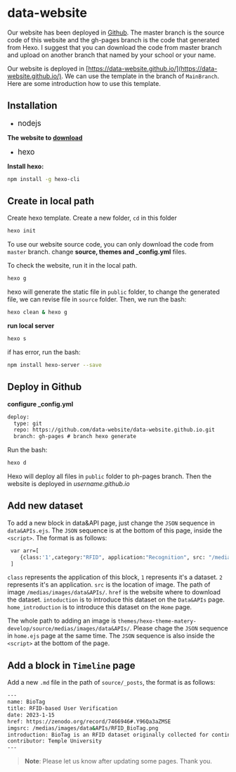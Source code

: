 # data-website


Our website has been deployed in [Github](https://github.com/data-website/data-website.github.io). The master branch is the source code of this website and the gh-pages branch is the code that generated from Hexo. I suggest that you can download the code from master branch and upload on another branch that named by your school or your name.

Our website is deployed in [https://data-website.github.io/](https://data-website.github.io/). We can use the template in the branch of `MainBranch`. Here are some introduction how to use this template.

## Installation

- <big>nodejs</big>

**The website to [download](https://nodejs.org/en/)**

- <big>hexo</big>

**Install hexo:**

``` bash
npm install -g hexo-cli
```

## Create in local path

Create hexo template. Create a new folder, `cd` in this folder

``` bash
hexo init
```

To use our website source code, you can only download the code from `master` branch. change **source, themes and _config.yml** files.


To check the website, run it in the local path.

``` bash
hexo g
```
hexo will generate the static file in `public` folder, to change the generated file, we can revise file in `source` folder. Then, we run the bash:

``` bash
hexo clean & hexo g
```

**run local server**

``` bash
hexo s
```

if has error, run the bash:

``` bash
npm install hexo-server --save
```

## Deploy in Github

**configure _config.yml**

```html
deploy:
  type: git
  repo: https://github.com/data-website/data-website.github.io.git
  branch: gh-pages # branch hexo generate
```

Run the bash:

```bash
hexo d
```

Hexo will deploy all files in `public` folder to ph-pages branch. Then the website is deployed in *username.github.io*

## Add new dataset

To add a new block in data&API page, just change the `JSON` sequence in `data&APIs.ejs`. The `JSON` sequence is at the bottom of this page, inside the `<script>`. The format is as follows:

```bash
 var arr=[
    {class:'1',category:"RFID", application:"Recognition", src: "/medias/images/data&APIs/RFID_BioTag.png", date:'Feb.2 2023', href: "https://zenodo.org/record/7466946#.Y96Qa3aZMSE",subtitle: "RFID-based User Verification",name:"BioTag",introduction:"BioTag RFID dataset is initially collected for continuous user verification. The dataset contains raw RFID samples from two RFID tags attached to the chest and abdomen of 10 participants. The RFID samples capture users' unique physiological characteristics, such as heartbeat and respiration patterns.",home_introduction:"BioTag is an RFID dataset originally collected for continuous user authentication based on unique biometrics in human respiration patterns. This dataset contains RFID raw data samples collected from two RFID tags attached to the chest and abdomen of 10 participants."},
 ]
 ```
 
 `class` represents the application of this block, `1` represents it's a dataset. `2` represents it's an application. 
`src` is the location of image. The path of image `/medias/images/data&APIs/`. 
`href` is the website where to download the dataset.
`intoduction` is to introduce this dataset on the `Data&APIs` page.
`home_introduction` is to introduce this dataset on the `Home` page.

The whole path to adding an image is `themes/hexo-theme-matery-develop/source/medias/images/data&APIs/`. Please chage the `JSON` sequence in `home.ejs` page at the same time. The `JSON` sequence is also inside the `<script>` at the bottom of the page.

## Add a block in `Timeline` page

Add a new `.md` file in the path of `source/_posts`, the format is as follows:

```bash
---
name: BioTag
title: RFID-based User Verification
date: 2023-1-15
href: https://zenodo.org/record/7466946#.Y96Qa3aZMSE
imgsrc: /medias/images/data&APIs/RFID_BioTag.png
introduction: BioTag is an RFID dataset originally collected for continuous user authentication based on unique biometrics in human respiration patterns. This dataset contains RFID raw data samples collected from two RFID tags attached to the chest and abdomen of 10 participants.
contributor: Temple University
---
```


> **Note**: Please let us know after updating some pages. Thank you.
